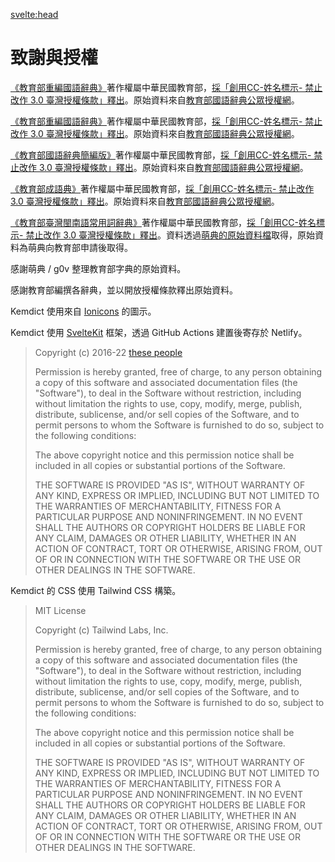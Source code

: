 <svelte:head>
<title>致謝與授權</title>
</svelte:head>

# 致謝與授權

[《教育部重編國語辭典》](https://dict.revised.moe.edu.tw/)著作權屬中華民國教育部，[採「創用CC-姓名標示- 禁止改作 3.0 臺灣授權條款」釋出](https://language.moe.gov.tw/001/Upload/Files/site_content/M0001/respub/index.html)。原始資料來自[教育部國語辭典公眾授權網](https://language.moe.gov.tw/001/Upload/Files/site_content/M0001/respub/index.html)。

[《教育部重編國語辭典》](https://dict.revised.moe.edu.tw/)著作權屬中華民國教育部，[採「創用CC-姓名標示- 禁止改作 3.0 臺灣授權條款」釋出](https://language.moe.gov.tw/001/Upload/Files/site_content/M0001/respub/index.html)。原始資料來自[教育部國語辭典公眾授權網](https://language.moe.gov.tw/001/Upload/Files/site_content/M0001/respub/index.html)。

[《教育部國語辭典簡編版》](https://dict.concised.moe.edu.tw)著作權屬中華民國教育部，[採「創用CC-姓名標示- 禁止改作 3.0 臺灣授權條款」釋出](https://language.moe.gov.tw/001/Upload/Files/site_content/M0001/respub/index.html)。原始資料來自[教育部國語辭典公眾授權網](https://language.moe.gov.tw/001/Upload/Files/site_content/M0001/respub/index.html)。

[《教育部成語典》](https://dict.idioms.moe.edu.tw)著作權屬中華民國教育部，[採「創用CC-姓名標示- 禁止改作 3.0 臺灣授權條款」釋出](https://language.moe.gov.tw/001/Upload/Files/site_content/M0001/respub/index.html)。原始資料來自[教育部國語辭典公眾授權網](https://language.moe.gov.tw/001/Upload/Files/site_content/M0001/respub/index.html)。

[《教育部臺灣閩南語常用詞辭典》](https://twblg.dict.edu.tw/)著作權屬中華民國教育部，[採「創用CC-姓名標示- 禁止改作 3.0 臺灣授權條款」釋出](https://twblg.dict.edu.tw/holodict_new/compile1_6_1.jsp)。資料透過[萌典的原始資料檔](https://github.com/g0v/moedict-data-twblg)取得，原始資料為萌典向教育部申請後取得。

感謝萌典 / g0v 整理教育部字典的原始資料。

感謝教育部編撰各辭典，並以開放授權條款釋出原始資料。

Kemdict 使用來自 [Ionicons](https://github.com/ionic-team/ionicons) 的圖示。

Kemdict 使用 [SvelteKit](https://kit.svelte.dev) 框架，透過 GitHub Actions 建置後寄存於 Netlify。

>Copyright (c) 2016-22 [these people](https://github.com/sveltejs/svelte/graphs/contributors)
>
>Permission is hereby granted, free of charge, to any person obtaining a copy of this software and associated documentation files (the "Software"), to deal in the Software without restriction, including without limitation the rights to use, copy, modify, merge, publish, distribute, sublicense, and/or sell copies of the Software, and to permit persons to whom the Software is furnished to do so, subject to the following conditions:
>
>The above copyright notice and this permission notice shall be included in all copies or substantial portions of the Software.
>
>THE SOFTWARE IS PROVIDED "AS IS", WITHOUT WARRANTY OF ANY KIND, EXPRESS OR IMPLIED, INCLUDING BUT NOT LIMITED TO THE WARRANTIES OF MERCHANTABILITY, FITNESS FOR A PARTICULAR PURPOSE AND NONINFRINGEMENT. IN NO EVENT SHALL THE AUTHORS OR COPYRIGHT HOLDERS BE LIABLE FOR ANY CLAIM, DAMAGES OR OTHER LIABILITY, WHETHER IN AN ACTION OF CONTRACT, TORT OR OTHERWISE, ARISING FROM, OUT OF OR IN CONNECTION WITH THE SOFTWARE OR THE USE OR OTHER DEALINGS IN THE SOFTWARE.

Kemdict 的 CSS 使用 Tailwind CSS 構築。

> MIT License
>
> Copyright (c) Tailwind Labs, Inc.
>
> Permission is hereby granted, free of charge, to any person obtaining a copy
> of this software and associated documentation files (the "Software"), to deal
> in the Software without restriction, including without limitation the rights
> to use, copy, modify, merge, publish, distribute, sublicense, and/or sell
> copies of the Software, and to permit persons to whom the Software is
> furnished to do so, subject to the following conditions:
>
> The above copyright notice and this permission notice shall be included in all
> copies or substantial portions of the Software.
>
> THE SOFTWARE IS PROVIDED "AS IS", WITHOUT WARRANTY OF ANY KIND, EXPRESS OR
> IMPLIED, INCLUDING BUT NOT LIMITED TO THE WARRANTIES OF MERCHANTABILITY,
> FITNESS FOR A PARTICULAR PURPOSE AND NONINFRINGEMENT. IN NO EVENT SHALL THE
> AUTHORS OR COPYRIGHT HOLDERS BE LIABLE FOR ANY CLAIM, DAMAGES OR OTHER
> LIABILITY, WHETHER IN AN ACTION OF CONTRACT, TORT OR OTHERWISE, ARISING FROM,
> OUT OF OR IN CONNECTION WITH THE SOFTWARE OR THE USE OR OTHER DEALINGS IN THE
> SOFTWARE.
